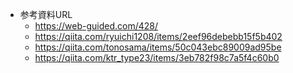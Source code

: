 - 参考資料URL
	- https://web-guided.com/428/
	- https://qiita.com/ryuichi1208/items/2eef96debebb15f5b402
	- https://qiita.com/tonosama/items/50c043ebc89009ad95be
	- https://qiita.com/ktr_type23/items/3eb782f98c7a5f4c60b0
